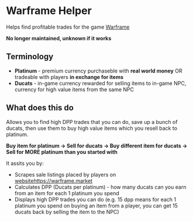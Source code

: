 # Warframe Helper
Helps find profitable trades for the game [Warframe](https://www.warframe.com)

**No longer maintained, unknown if it works**

## Terminology
- **Platinum** - premium currency purchaseble with **real world money** OR tradeable with players **in exchange for items**
- **Ducats** - in-game currency rewarded for selling items to in-game NPC, currency for high value items from the same NPC

## What does this do
Allows you to find high DPP trades that you can do, save up a bunch of ducats, then use them to buy high value items which you resell back to platinum.

**Buy item for platinum -> Sell for ducats -> Buy different item for ducats -> Sell for MORE platinum than you started with**

It assits you by:
- Scrapes sale listings placed by players on [website](https://warframe.market)https://warframe.market
- Calculates DPP (Ducats per platinum) - how many ducats can you earn from an item for each 1 platinum you spend
- Displays high DPP trades you can do (e.g. 15 dpp means for each 1 platinum you spend on buying an item from a player, you can get 15 ducats back by selling the item to the NPC)
